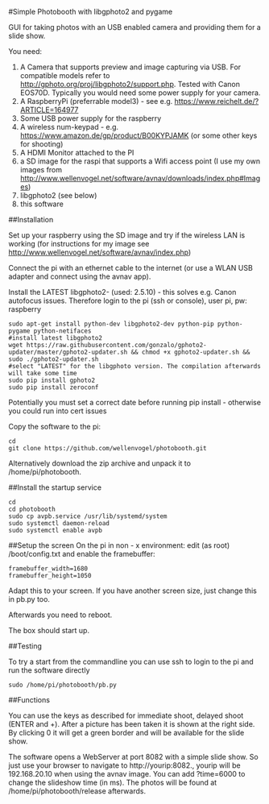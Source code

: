 #Simple Photobooth with libgphoto2 and pygame

GUI for taking photos with an USB enabled camera and providing them for a slide show.

You need:


1. A Camera that supports preview and image capturing via USB. For compatible models refer to http://gphoto.org/proj/libgphoto2/support.php. Tested with Canon EOS70D.
   Typically you would need some power supply for your camera.
2. A RaspberryPi (preferrable model3) - see e.g. https://www.reichelt.de/?ARTICLE=164977
3. Some USB power supply for the raspberry
4. A wireless num-keypad  - e.g. https://www.amazon.de/gp/product/B00KYPJAMK (or some other keys for shooting)
5. A HDMI Monitor attached to the PI
6. a SD image for the raspi that supports a Wifi access point (I use my own images from http://www.wellenvogel.net/software/avnav/downloads/index.php#Images)
7. libgphoto2 (see below)
8. this software

##Installation

Set up your raspberry using the SD image and try if the wireless LAN is working (for instructions for my image see http://www.wellenvogel.net/software/avnav/index.php) 

Connect the pi with an ethernet cable to the internet (or use a WLAN USB adapter and connect using the avnav app).

Install the LATEST libgphoto2- (used: 2.5.10) - this solves e.g.  Canon autofocus issues. Therefore login to the pi (ssh or console), user pi, pw: raspberry 

```
sudo apt-get install python-dev libgphoto2-dev python-pip python-pygame python-netifaces
#install latest libgphoto2
wget https://raw.githubusercontent.com/gonzalo/gphoto2-updater/master/gphoto2-updater.sh && chmod +x gphoto2-updater.sh && sudo ./gphoto2-updater.sh
#select "LATEST" for the libgphoto version. The compilation afterwards will take some time
sudo pip install gphoto2
sudo pip install zeroconf
```
Potentially you must set a correct date before running pip install - otherwise you could run into cert issues

Copy the software to the pi:
```
cd
git clone https://github.com/wellenvogel/photobooth.git

```
Alternatively download the zip archive and unpack it to /home/pi/photobooth.


##Install the startup service

```
cd
cd photobooth
sudo cp avpb.service /usr/lib/systemd/system
sudo systemctl daemon-reload
sudo systemctl enable avpb
```

##Setup the screen
On the pi in non - x environment:
edit (as root) /boot/config.txt
and enable the framebuffer:
```
framebuffer_width=1680
framebuffer_height=1050
```

Adapt this to your screen. If you have another screen size, just change this in pb.py too.

Afterwards you need to reboot.

The box should start up.

##Testing

To try a start from the commandline you can use ssh to login to the pi and run the software directly
```
sudo /home/pi/photobooth/pb.py
```


##Functions

You can use the keys as described for immediate shoot, delayed shoot (ENTER and +). After a picture has been taken it is shown at the right side. By clicking 0 it will get a green border and will be available for the slide show.

The software opens a WebServer at port 8082 with a simple slide show. So just use your browser to navigate to http://yourip:8082., yourip will be 192.168.20.10 when using the avnav image.
You can add ?time=6000 to change the slideshow time (in ms).
The photos will be found at /home/pi/photobooth/release afterwards.



